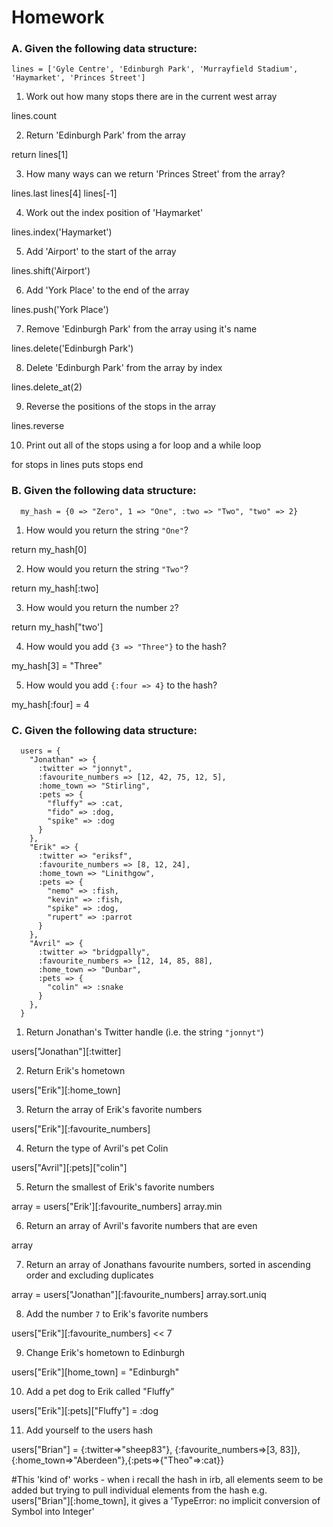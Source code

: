 # Homework

### A. Given the following data structure:

```
lines = ['Gyle Centre', 'Edinburgh Park', 'Murrayfield Stadium', 'Haymarket', 'Princes Street']
```

1. Work out how many stops there are in the current west array

lines.count

2. Return 'Edinburgh Park' from the array

return lines[1]

3. How many ways can we return 'Princes Street' from the array?

lines.last
lines[4]
lines[-1]

4. Work out the index position of 'Haymarket' 

lines.index('Haymarket')

5. Add 'Airport' to the start of the array 

lines.shift('Airport')

6. Add 'York Place' to the end of the array

lines.push('York Place')

7. Remove 'Edinburgh Park' from the array using it's name 

lines.delete('Edinburgh Park')

8. Delete 'Edinburgh Park' from the array by index

lines.delete_at(2)

9. Reverse the positions of the stops in the array

lines.reverse

10. Print out all of the stops using a for loop and a while loop

for stops in lines
    puts stops
end




### B. Given the following data structure:

```
  my_hash = {0 => "Zero", 1 => "One", :two => "Two", "two" => 2}
```

1. How would you return the string `"One"`?

return my_hash[0]

2. How would you return the string `"Two"`?

return my_hash[:two]

3. How would you return the number `2`?

return my_hash["two']

4. How would you add `{3 => "Three"}` to the hash?

my_hash[3] = "Three"

5. How would you add `{:four => 4}` to the hash? 

my_hash[:four] = 4


### C. Given the following data structure:

```
  users = {
    "Jonathan" => {
      :twitter => "jonnyt",
      :favourite_numbers => [12, 42, 75, 12, 5],
      :home_town => "Stirling",
      :pets => {
        "fluffy" => :cat,
        "fido" => :dog,
        "spike" => :dog
      }
    },
    "Erik" => {
      :twitter => "eriksf",
      :favourite_numbers => [8, 12, 24],
      :home_town => "Linithgow",
      :pets => {
        "nemo" => :fish,
        "kevin" => :fish,
        "spike" => :dog,
        "rupert" => :parrot
      }
    },
    "Avril" => {
      :twitter => "bridgpally",
      :favourite_numbers => [12, 14, 85, 88],
      :home_town => "Dunbar",
      :pets => {
        "colin" => :snake
      }
    },
  }
```

1. Return Jonathan's Twitter handle (i.e. the string `"jonnyt"`)

users["Jonathan"][:twitter]

2. Return Erik's hometown

users["Erik"][:home_town]

3. Return the array of Erik's favorite numbers

users["Erik"][:favourite_numbers]

4. Return the type of Avril's pet Colin

users["Avril"][:pets]["colin"]

5. Return the smallest of Erik's favorite numbers

array = users["Erik'][:favourite_numbers]
array.min

6. Return an array of Avril's favorite numbers that are even 

array

7. Return an array of Jonathans favourite numbers, sorted in ascending order and excluding duplicates

array = users["Jonathan"][:favourite_numbers]
array.sort.uniq

8. Add the number `7` to Erik's favorite numbers

users["Erik"][:favourite_numbers] << 7

9. Change Erik's hometown to Edinburgh

users["Erik"][home_town] = "Edinburgh"

10. Add a pet dog to Erik called "Fluffy"

users["Erik"][:pets]["Fluffy"] = :dog

11. Add yourself to the users hash

users["Brian"] = {:twitter=>"sheep83"}, {:favourite_numbers=>[3, 83]}, {:home_town=>"Aberdeen"},{:pets=>{"Theo"=>:cat}}

#This 'kind of' works - when i recall the hash in irb, all elements seem to be added but trying to pull individual elements from the hash e.g. users["Brian"][:home_town], it gives a 'TypeError: no implicit conversion of Symbol into Integer'



